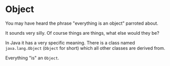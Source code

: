 # Object

You may have heard the phrase "everything is an object" 
parroted about.

It sounds very silly. Of course things are things, what else would they be?

In Java it has a very specific meaning. There is a class named
`java.lang.Object` (`Object` for short) which all other classes are
derived from.

Everything "is" an `Object`.